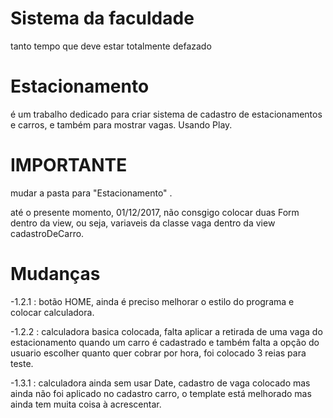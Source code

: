 # Sistema da faculdade
tanto tempo que deve estar totalmente defazado

# Estacionamento

é um trabalho dedicado para criar sistema de cadastro de estacionamentos e carros, e também para mostrar vagas. Usando Play.

# IMPORTANTE 
   mudar a pasta para "Estacionamento" .
   
   até o presente momento, 01/12/2017, não consgigo colocar duas Form dentro da view, ou seja, variaveis da classe vaga dentro da view cadastroDeCarro.
   
# Mudanças 
 -1.2.1 : botão HOME, ainda é preciso melhorar o estilo do programa e colocar calculadora.
 
 -1.2.2 : calculadora basica colocada, falta aplicar a retirada de uma vaga do estacionamento quando um carro é cadastrado e também falta a 
 opção do usuario escolher quanto quer cobrar por hora, foi colocado 3 reias para teste.   

 -1.3.1 : calculadora ainda sem usar Date, cadastro de vaga colocado mas ainda não foi aplicado no cadastro carro, o template está melhorado mas ainda tem muita coisa à acrescentar.
